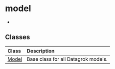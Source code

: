 # model

-

## Classes

| Class | Description |
| :----- | :---------- |
| [Model](classes/Model.md) | Base class for all Datagrok models. |
